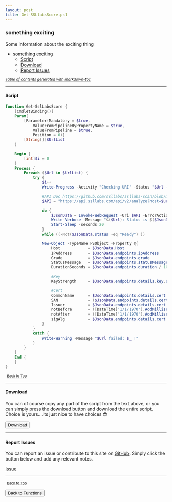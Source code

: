 ```yaml
---
layout: post
title: Get-SSLlabsScore.ps1
---
```


### something exciting

Some information about the exciting thing

- [something exciting](#something-exciting)
  - [Script](#script)
  - [Download](#download)
  - [Report Issues](#report-issues)

<small><i><a href='http://ecotrust-canada.github.io/markdown-toc/'>Table of contents generated with markdown-toc</a></i></small>

---

#### Script

```powershell
function Get-SslLabsScore {
    [CmdletBinding()]
    Param(
        [Parameter(Mandatory = $true,
            ValueFromPipelineByPropertyName = $true,
            ValueFromPipeline = $true,
            Position = 0)]
        [String[]]$UrlList
    )

    Begin {
        [int]$i = 0
    }
    Process {
        Foreach ($Url in $UrlList) {
            try {
                $i++
                Write-Progress -Activity "Checking URI" -Status "$Url - $i/$(@($UrlList).count) $($i/$(@($UrlList).count)*100 -as [int])%" -PercentComplete ($i / $(@($UrlList).count) * 100 -as [int])

                #API Doc https://github.com/ssllabs/ssllabs-scan/blob/master/ssllabs-api-docs-v3.md
                $API = "https://api.ssllabs.com/api/v2/analyze?host=$url&all=on&maxAge=24&"

                do {
                    $JsonData = Invoke-WebRequest -Uri $API -ErrorAction SilentlyContinue | ConvertFrom-Json
                    Write-Verbose -Message "$($Url): Status is $($JsonData.status), sleeping for 20 seconds"
                    Start-Sleep -seconds 20
                }
                while ((-Not($JsonData.status -eq "Ready") ))

                New-Object -TypeName PSObject -Property @{
                    Host            = $JsonData.Host
                    IPAddress       = $JsonData.endpoints.ipAddress
                    Grade           = $JsonData.endpoints.grade
                    StatusMessage   = $JsonData.endpoints.statusMessage
                    DurationSeconds = $JsonData.endpoints.duration / 1000 -as [int]

                    #Key
                    KeyStrength     = $JsonData.endpoints.details.key.size

                    #Cert
                    CommonName      = $JsonData.endpoints.details.cert | Select-Object -ExpandProperty commonNames
                    SAN             = ($JsonData.endpoints.details.cert | Select-Object -ExpandProperty altNames) -join ','
                    Issuer          = $JsonData.endpoints.details.cert.issuerLabel
                    notBefore       = ([DateTime]'1/1/1970').AddMilliseconds($JsonData.endpoints.details.cert.notBefore)
                    notAfter        = ([DateTime]'1/1/1970').AddMilliseconds($JsonData.endpoints.details.cert.notAfter)
                    sigAlg          = $JsonData.endpoints.details.cert.sigAlg
                }
            }
            catch {
                Write-Warning -Message "$Url failed: $_ !"
            }
        }
    }
    End {
    }
}
```

<span style="font-size:11px;"><a href="#"><i class="fas fa-caret-up" aria-hidden="true" style="color: white; margin-right:5px;"></i>Back to Top</a></span>

---

#### Download

You can of course copy any part of the script from the text above, or you can simply press the download button and download the entire script. Choice is yours....its just nice to have choices 😎

<button class="btn" type="submit" onclick="window.open('/PowerShell/functions/Get-SSLlabsScore.ps1')">
    <i class="fa fa-cloud-download-alt">
    </i>
        Download
</button>

---

#### Report Issues

You can report an issue or contribute to this site on <a href="https://github.com/BanterBoy/scripts-blog/issues">GitHub</a>. Simply click the button below and add any relevant notes.

<!-- Place this tag where you want the button to render. -->

<a class="github-button" href="https://github.com/BanterBoy/scripts-blog/issues/new?title=Get-SSLlabsScore.ps1&body=There is a problem with this function. Please find details below." data-show-count="true" aria-label="Issue BanterBoy/scripts-blog on GitHub">Issue</a>

---

<span style="font-size:11px;"><a href="#"><i class="fas fa-caret-up" aria-hidden="true" style="color: white; margin-right:5px;"></i>Back to Top</a></span>

<a href="/menu/_pages/functions.html">
    <button class="btn">
        <i class='fas fa-reply'>
        </i>
            Back to Functions
    </button>
</a>

[1]: http://ecotrust-canada.github.io/markdown-toc
[2]: https://github.com/googlearchive/code-prettify

```

```
